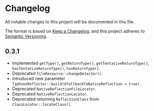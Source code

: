 # Changelog

All notable changes to this project will be documented in this file.

The format is based on [Keep a Changelog](https://keepachangelog.com/en/1.1.0/),
and this project adheres to [Semantic Versioning](https://semver.org/spec/v2.0.0.html).

## 0.3.1

- Implemented `getType()`, `getReturnType()`, `getTentativeReturnType()`, `hasTentativeReturnType()`, `hasReturnType()`.
- Deprecated `FileResource::changeDetector()`.
- Introduced new parameter `TyphoonReflector::build($fallbackToNativeReflection = true)`.
- Deprecated `NativeReflectionFileLocator`.
- Deprecated `NativeReflectionLocator`.
- Deprecated returning `ReflectionClass` from `ClassLocator::locateClass()`.

